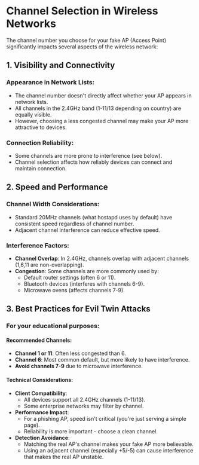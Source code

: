 # Channel Selection in Wireless Networks

The channel number you choose for your fake AP (Access Point) significantly impacts several aspects of the wireless network:

## 1. Visibility and Connectivity
### Appearance in Network Lists:
- The channel number doesn't directly affect whether your AP appears in network lists.
- All channels in the 2.4GHz band (1-11/13 depending on country) are equally visible.
- However, choosing a less congested channel may make your AP more attractive to devices.

### Connection Reliability:
- Some channels are more prone to interference (see below).
- Channel selection affects how reliably devices can connect and maintain connection.

## 2. Speed and Performance
### Channel Width Considerations:
- Standard 20MHz channels (what hostapd uses by default) have consistent speed regardless of channel number.
- Adjacent channel interference can reduce effective speed.

### Interference Factors:
- **Channel Overlap**: In 2.4GHz, channels overlap with adjacent channels (1,6,11 are non-overlapping).
- **Congestion**: Some channels are more commonly used by:
  - Default router settings (often 6 or 11).
  - Bluetooth devices (interferes with channels 6-9).
  - Microwave ovens (affects channels 7-9).

## 3. Best Practices for Evil Twin Attacks
### For your educational purposes:
#### Recommended Channels:
- **Channel 1 or 11**: Often less congested than 6.
- **Channel 6**: Most common default, but more likely to have interference.
- **Avoid channels 7-9** due to microwave interference.

#### Technical Considerations:
- **Client Compatibility**:
  - All devices support all 2.4GHz channels (1-11/13).
  - Some enterprise networks may filter by channel.
- **Performance Impact**:
  - For a phishing AP, speed isn't critical (you're just serving a simple page).
  - Reliability is more important - choose a clean channel.
- **Detection Avoidance**:
  - Matching the real AP's channel makes your fake AP more believable.
  - Using an adjacent channel (especially +5/-5) can cause interference that makes the real AP unstable.
